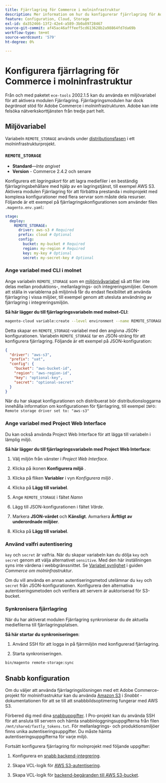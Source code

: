 ```yaml
---
title: Fjärrlagring för Commerce i molninfrastruktur
description: Mer information om hur du konfigurerar fjärrlagring för Adobe Commerce om molninfrastruktur finns i vägledningen.
feature: Configuration, Cloud, Storage
exl-id: da352466-13f2-42e4-a589-3b0a89728467
source-git-commit: af45ac46afffeef5cd613628b2a98864fd7da69b
workflow-type: tm+mt
source-wordcount: '579'
ht-degree: 0%

---
```


# Konfigurera fjärrlagring för Commerce i molninfrastruktur

Från och med paketet `ece-tools` 2002.1.5 kan du använda en miljövariabel för att aktivera modulen Fjärrlagring. Fjärrlagringsmodulen har dock _begränsat_ stöd för Adobe Commerce i molninfrastrukturen. Adobe kan inte felsöka nätverkskorttjänsten från tredje part helt.

## Miljövariabel

Variabeln `REMOTE_STORAGE` används under [distributionsfasen](https://experienceleague.adobe.com/docs/commerce-cloud-service/user-guide/develop/deploy/process.html?lang=sv-SE) i ett molninfrastrukturprojekt.

### `REMOTE_STORAGE`

- **Standard**—_Inte angivet_
- **Version** - Commerce 2.4.2 och senare

Konfigurera ett _lagringskort_ för att lagra mediefiler i en beständig fjärrlagringsbehållare med hjälp av en lagringstjänst, till exempel AWS S3. Aktivera modulen Fjärrlagring för att förbättra prestanda i molnprojekt med komplexa konfigurationer med flera servrar som måste dela resurser. Följande är ett exempel på fjärrlagringskonfigurationen som använder filen `.magento.env.yaml`:

```yaml
stage:
  deploy:
    REMOTE_STORAGE:
      driver: aws-s3 # Required
      prefix: cloud # Optional
      config:
        bucket: my-bucket # Required
        region: my-region # Required
        key: my-key # Optional
        secret: my-secret-key # Optional
```

### Ange variabel med CLI i molnet

Ange variabeln `REMOTE_STORAGE` som en [miljönivåvariabel](https://experienceleague.adobe.com/docs/commerce-cloud-service/user-guide/configure/env/variable-levels.html?lang=sv-SE) så att filer inte delas mellan produktions-, mellanlagrings- och integreringsmiljöer. Genom att ställa in variablerna på miljönivå får du endast flexibilitet att använda fjärrlagring i vissa miljöer, till exempel genom att utesluta användning av fjärrlagring i integreringsmiljön.

**Så här lägger du till fjärrlagringsvariabeln med molnet-CLI**:

```bash
magento-cloud variable:create --level environment --name REMOTE_STORAGE --json true --inheritable false --value '{"driver":"aws-s3","prefix":"uat","config":{"bucket":"aws-bucket-id","region":"eu-west-1","key":"optional-key","secret":"optional-secret"}}'
```

Detta skapar en `REMOTE_STORAGE`-variabel med den angivna JSON-konfigurationen. Variabeln `REMOTE_STORAGE` tar en JSON-sträng för att konfigurera fjärrlagring. Följande är ett exempel på JSON-konfiguration:

```json
{
  "driver": "aws-s3",
  "prefix": "uat",
  "config": {
    "bucket": "aws-bucket-id",
    "region": "aws-region-id",
    "key": "optional-key",
    "secret": "optional-secret"
  }
}
```

När du har skapat konfigurationen och distribuerat bör distributionsloggarna innehålla information om konfigurationen för fjärrlagring, till exempel `INFO: Remote storage driver set to: "aws-s3"`

### Ange variabel med Project Web Interface

Du kan också använda Project Web Interface för att lägga till variabeln i lämplig miljö.

**Så här lägger du till fjärrlagringsvariabeln med Project Web Interface**:

1. Välj miljön från vänster i _Project Web Interface_.

1. Klicka på ikonen **Konfigurera miljö** .

1. Klicka på fliken **Variabler** i vyn _Konfigurera miljö_ .

1. Klicka på **Lägg till variabel**.

1. Ange `REMOTE_STORAGE` i fältet _Namn_

1. Lägg till JSON-konfigurationen i fältet _Värde_.

1. Markera **JSON-värdet** och **Känsligt**. Avmarkera **Ärftligt av underordnade miljöer**.

1. Klicka på **Lägg till variabel**.

### Använd valfri autentisering

`key` och `secret` är valfria. När du skapar variabeln kan du dölja `key` och `secret` genom att välja alternativet `sensitive`. Med den här inställningen syns inte värdena i webbgränssnittet. Se [Variabel synlighet](https://experienceleague.adobe.com/docs/commerce-cloud-service/user-guide/configure/env/variable-levels.html?lang=sv-SE#visibility) i guiden _Commerce om molninfrastruktur_.

Om du vill använda en annan autentiseringsmetod utelämnar du `key` och `secret` från JSON-konfigurationen. Konfigurera den alternativa autentiseringsmetoden och verifiera att servern är auktoriserad för S3-bucket.

### Synkronisera fjärrlagring

När du har aktiverat modulen Fjärrlagring synkroniserar du de aktuella mediefilerna till fjärrlagringsplatsen.

**Så här startar du synkroniseringen**:

1. Använd SSH för att logga in på fjärrmiljön med konfigurerad fjärrlagring.

1. Starta synkroniseringen.

```bash
bin/magento remote-storage:sync 
```

## Snabb konfiguration

Om du väljer att använda fjärrlagringslösningen med ett Adobe Commerce-projekt för molninfrastruktur kan du använda [Amazon S3](https://docs.fastly.com/en/guides/amazon-s3) i _Snabbt_ -dokumentationen för att se till att snabbbildsoptimering fungerar med AWS S3.

Förbered dig med dina [snabbuppgifter](https://experienceleague.adobe.com/docs/commerce-cloud-service/user-guide/cdn/setup-fastly/fastly-configuration.html?lang=sv-SE#get-fastly-credentials). I Pro-projekt kan du använda SSH för att ansluta till servern och hämta snabbinloggningsuppgifterna från filen `/mnt/shared/fastly_tokens.txt`. För mellanlagrings- och produktionsmiljöer finns unika autentiseringsuppgifter. Du måste hämta autentiseringsuppgifterna för varje miljö.

Fortsätt konfigurera fjärrlagring för molnprojekt med följande uppgifter:

1. Konfigurera en [snabb backend-integrering](https://github.com/fastly/fastly-magento2/blob/master/Documentation/Guides/Edge-Modules/EDGE-MODULE-OTHER-CMS-INTEGRATION.md).

1. Skapa VCL-logik för [AWS S3-autentisering](https://docs.fastly.com/en/guides/amazon-s3#using-an-amazon-s3-private-bucket).

1. Skapa VCL-logik för [backend-begäranden till AWS S3-bucket](https://developer.fastly.com/reference/vcl/variables/backend-connection/req-backend/).
